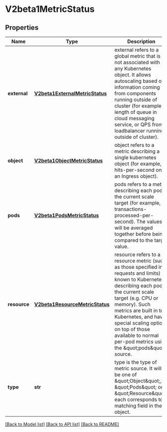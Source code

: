 # V2beta1MetricStatus

## Properties
Name | Type | Description | Notes
------------ | ------------- | ------------- | -------------
**external** | [**V2beta1ExternalMetricStatus**](V2beta1ExternalMetricStatus.md) | external refers to a global metric that is not associated with any Kubernetes object. It allows autoscaling based on information coming from components running outside of cluster (for example length of queue in cloud messaging service, or QPS from loadbalancer running outside of cluster). | [optional] 
**object** | [**V2beta1ObjectMetricStatus**](V2beta1ObjectMetricStatus.md) | object refers to a metric describing a single kubernetes object (for example, hits-per-second on an Ingress object). | [optional] 
**pods** | [**V2beta1PodsMetricStatus**](V2beta1PodsMetricStatus.md) | pods refers to a metric describing each pod in the current scale target (for example, transactions-processed-per-second).  The values will be averaged together before being compared to the target value. | [optional] 
**resource** | [**V2beta1ResourceMetricStatus**](V2beta1ResourceMetricStatus.md) | resource refers to a resource metric (such as those specified in requests and limits) known to Kubernetes describing each pod in the current scale target (e.g. CPU or memory). Such metrics are built in to Kubernetes, and have special scaling options on top of those available to normal per-pod metrics using the \&quot;pods\&quot; source. | [optional] 
**type** | **str** | type is the type of metric source.  It will be one of \&quot;Object\&quot;, \&quot;Pods\&quot; or \&quot;Resource\&quot;, each corresponds to a matching field in the object. | 

[[Back to Model list]](../README.md#documentation-for-models) [[Back to API list]](../README.md#documentation-for-api-endpoints) [[Back to README]](../README.md)


